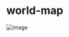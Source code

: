 # world-map
![image](https://user-images.githubusercontent.com/66934832/133602830-28647855-bd7e-4729-ad66-f69631167d1e.png)
